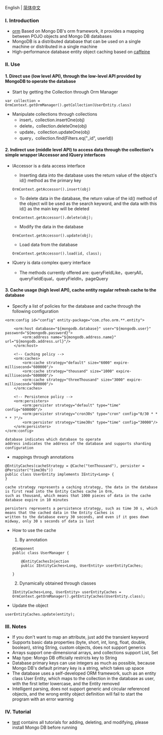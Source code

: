 English | [简体中文](./README_CN.md)

### Ⅰ. Introduction

- [orm](https://github.com/zfoo-project/zfoo/blob/main/orm/README.md) Based on Mongo DB's orm framework, it provides a
  mapping between POJO objects and Mongo DB databases
- MongoDB is a distributed database that can be used on a single machine or distributed in a single machine
- High-performance database entity object caching based on [caffeine](https://github.com/ben-manes/caffeine)

### Ⅱ. Use

#### 1. Direct use (low level API), through the low-level API provided by MongoDB to operate the database

- Start by getting the Collection through Orm Manager

```
var collection = OrmContext.getOrmManager().getCollection(UserEntity.class)
```

- Manipulate collections through collections
  - insert，collection.insertOne(obj)
  - delete，collection.deleteOne(obj)
  - update，collection.updateOne(obj)
  - query，collection.find(Filters.eq("_id", userId))

#### 2. Indirect use (middle level API) to access data through the collection's simple wrapper IAccessor and IQuery interfaces

- IAccessor is a data access interface
  - Inserting data into the database uses the return value of the object's id() method as the primary key
  ```
  OrmContext.getAccessor().insert(obj)
  ```
  - To delete data in the database, the return value of the id() method of the object will be used as the search
    keyword, and the data with this id() as the main key will be deleted
  ```
  OrmContext.getAccessor().delete(obj);
  ```
  - Modify the data in the database
  ```
  OrmContext.getAccessor().update(obj);
  ```
  - Load data from the database
  ```
  OrmContext.getAccessor().load(id, class);
  ```

- IQuery is data complex query interface
  - The methods currently offered are: queryFieldLike，queryAll，queryFieldEqual，queryFieldIn，pageQuery

#### 3. Cache usage (high level API), cache entity regular refresh cache to the database

- Specify a list of policies for the database and cache through the following configuration

```
<orm:config id="config" entity-package="com.zfoo.orm.**.entity">

    <orm:host database="${mongodb.database}" user="${mongodb.user}" password="${mongodb.password}">
        <orm:address name="${mongodb.address.name}" url="${mongodb.address.url}"/>
    </orm:host>

    <!-- Caching policy -->
    <orm:caches>
        <orm:cache strategy="default" size="6000" expire-millisecond="600000"/>
        <orm:cache strategy="thousand" size="1000" expire-millisecond="600000"/>
        <orm:cache strategy="threeThousand" size="3000" expire-millisecond="600000"/>
    </orm:caches>

    <!-- Persistence policy -->
    <orm:persisters>
        <orm:persister strategy="default" type="time" config="600000"/>
        <orm:persister strategy="cron30s" type="cron" config="0/30 * * * * ?"/>
        <orm:persister strategy="time30s" type="time" config="30000"/>
    </orm:persisters>
</orm:config>

database indicates which database to operate
address indicates the address of the database and supports sharding configuration
```

- mappings through annotations

```
@EntityCaches(cacheStrategy = @Cache("tenThousand"), persister = @Persister("time30s"))
public class UserEntity implements IEntity<Long> {
}

cache strategy represents a caching strategy, the data in the database is first read into the Entity Caches cache in Orm, 
such as thousand, which means that 1000 pieces of data in the cache database expire in 10 minutes

persisters represents a persistence strategy, such as time 30 s, which means that the cached data in the Entity Caches is 
written to the database every 30 seconds, and even if it goes down midway, only 30 s seconds of data is lost
```

- How to use the cache
  1. By annotation
  ```
  @Component
  public class UserManager {
  
      @EntityCachesInjection
      public IEntityCaches<Long, UserEntity> userEntityCaches;
  
  }
  ```
  2. Dynamically obtained through classes
  ```
  IEntityCaches<Long, UserEntity> userEntityCaches = OrmContext.getOrmManager().getEntityCaches(UserEntity.class);
  ```

- Update the object

```
userEntityCaches.update(entity);
```

### Ⅲ. Notes

- If you don't want to map an attribute, just add the transient keyword
- Supports basic data properties (byte, short, int, long, float, double, boolean), string String, custom objects, does
  not support generics
- Arrays support one-dimensional arrays, and collections support List, Set
- Map type: Mongo DB officially restricts key to String
- Database primary keys can use integers as much as possible, because Mongo DB's default primary key is a string, which
  takes up space
- The database uses a self-developed ORM framework, such as an entity class User Entity, which maps to the collection in
  the database as user, with the first letter lowercase, and the Entity removed
- Intelligent parsing, does not support generic and circular referenced objects, and the wrong entity object definition
  will fail to start the program with an error warning

### Ⅳ. Tutorial

- [test](https://github.com/zfoo-project/zfoo/tree/main/orm/src/test/java/com/zfoo/orm) contains all tutorials for
  adding, deleting, and modifying, please install Mongo DB before running
